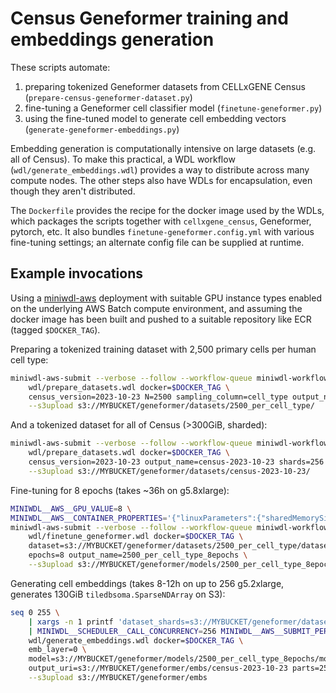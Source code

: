 # Census Geneformer training and embeddings generation

These scripts automate:

1. preparing tokenized Geneformer datasets from CELLxGENE Census (`prepare-census-geneformer-dataset.py`)
2. fine-tuning a Geneformer cell classifier model (`finetune-geneformer.py`)
3. using the fine-tuned model to generate cell embedding vectors (`generate-geneformer-embeddings.py`)

Embedding generation is computationally intensive on large datasets (e.g. all of Census). To make this practical, a WDL workflow (`wdl/generate_embeddings.wdl`) provides a way to distribute across many compute nodes. The other steps also have WDLs for encapsulation, even though they aren't distributed.

The `Dockerfile` provides the recipe for the docker image used by the WDLs, which packages the scripts together with `cellxgene_census`, Geneformer, pytorch, etc. It also bundles `finetune-geneformer.config.yml` with various fine-tuning settings; an alternate config file can be supplied at runtime.

## Example invocations

Using a [miniwdl-aws](https://github.com/miniwdl-ext/miniwdl-aws) deployment with suitable GPU instance types enabled on the underlying AWS Batch compute environment, and assuming the docker image has been built and pushed to a suitable repository like ECR (tagged `$DOCKER_TAG`).

Preparing a tokenized training dataset with 2,500 primary cells per human cell type:

```bash
miniwdl-aws-submit --verbose --follow --workflow-queue miniwdl-workflow \
    wdl/prepare_datasets.wdl docker=$DOCKER_TAG \
    census_version=2023-10-23 N=2500 sampling_column=cell_type output_name=2500_per_cell_type \
    --s3upload s3://MYBUCKET/geneformer/datasets/2500_per_cell_type/
```

And a tokenized dataset for all of Census (>300GiB, sharded):

```bash
miniwdl-aws-submit --verbose --follow --workflow-queue miniwdl-workflow \
    wdl/prepare_datasets.wdl docker=$DOCKER_TAG \
    census_version=2023-10-23 output_name=census-2023-10-23 shards=256 value_filter='is_primary_data==True or is_primary_data==False' \
    --s3upload s3://MYBUCKET/geneformer/datasets/census-2023-10-23/
```

Fine-tuning for 8 epochs (takes ~36h on g5.8xlarge):

```bash
MINIWDL__AWS__GPU_VALUE=8 \
MINIWDL__AWS__CONTAINER_PROPERTIES='{"linuxParameters":{"sharedMemorySize":4096}}' \
miniwdl-aws-submit --verbose --follow --workflow-queue miniwdl-workflow \
    wdl/finetune_geneformer.wdl docker=$DOCKER_TAG \
    dataset=s3://MYBUCKET/geneformer/datasets/2500_per_cell_type/dataset/2500_per_cell_type \
    epochs=8 output_name=2500_per_cell_type_8epochs \
    --s3upload s3://MYBUCKET/geneformer/models/2500_per_cell_type_8epochs/
```

Generating cell embeddings (takes 8-12h on up to 256 g5.2xlarge, generates 130GiB `tiledbsoma.SparseNDArray` on S3):

```bash
seq 0 255 \
    | xargs -n 1 printf 'dataset_shards=s3://MYBUCKET/geneformer/datasets/census-2023-10-23/shard-%03d\n' \
    | MINIWDL__SCHEDULER__CALL_CONCURRENCY=256 MINIWDL__AWS__SUBMIT_PERIOD=60 xargs -n 9999 \ miniwdl-aws-submit --verbose --follow --workflow-queue miniwdl-workflow \
    wdl/generate_embeddings.wdl docker=$DOCKER_TAG \
    emb_layer=0 \
    model=s3://MYBUCKET/geneformer/models/2500_per_cell_type_8epochs/model/2500_per_cell_type_8epochs \
    output_uri=s3://MYBUCKET/geneformer/embs/census-2023-10-23 parts=256 \
    --s3upload s3://MYBUCKET/geneformer/embs
```
